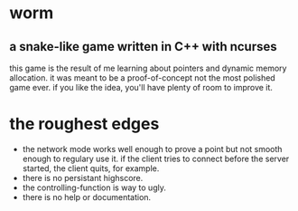 worm
====

## a snake-like game written in C++ with ncurses
this game is the result of me learning about pointers and dynamic memory allocation.
it was meant to be a proof-of-concept not the most polished game ever.
if you like the idea, you'll have plenty of room to improve it.

# the roughest edges
- the network mode works well enough to prove a point but not smooth enough to regulary use it.
if the client tries to connect before the server started, the client quits, for example.
- there is no persistant highscore.
- the controlling-function is way to ugly.
- there is no help or documentation.

